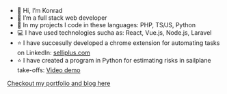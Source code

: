 - 👋 Hi, I’m Konrad
- 👀 I’m a full stack web developer
- 🌱 In my projects I code in these languages: PHP, TS/JS, Python
- 💻 I have used technologies sucha as: React, Vue.js, Node.js, Laravel
- ⭐ I have succesully developed a chrome extension for automating tasks on LinkedIn: <a href="https://selliplus.com/">selliplus.com</a>
- ⭐ I have created a program in Python for estimating risks in sailplane take-offs: <a href="https://www.youtube.com/watch?v=Yky1hlz4Aqs">Video demo</a>

[Checkout my portfolio and blog here](https://konrad48.github.io/konrad48-dev-blog/)

<!---
Konrad48/Konrad48 is a ✨ special ✨ repository because its `README.md` (this file) appears on your GitHub profile.
You can click the Preview link to take a look at your changes.
--->
